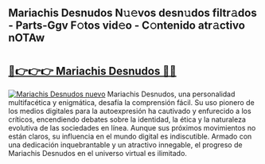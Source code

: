 ## Mariachis Desnudos N𝚞𝚎vos desn𝚞dos filtr𝚊dos - Parts-Ggv F𝚘tos vid𝚎o - C𝚘ntenido atr𝚊ctivo nOTAw

# <h2><a href="http://mb0ue4.tromn.icu/?c=Mariachis+Desnudos">🔗👉👉👉 Mariachis Desnudos 🔗🔗</a></h2>

[![Mariachis Desnudos nuevo](https://i.imgur.com/pEAQMta.gif)](http://mb0ue4.tromn.icu/?c=Mariachis+Desnudos)
Mariachis Desnudos, una personalidad multifacética y enigmática, desafía la comprensión fácil. Su uso pionero de los medios digitales para la autoexpresión ha cautivado y enfurecido a los críticos, encendiendo debates sobre la identidad, la ética y la naturaleza evolutiva de las sociedades en línea. Aunque sus próximos movimientos no están claros, su influencia en el mundo digital es indiscutible. Armado con una dedicación inquebrantable y un atractivo innegable, el progreso de Mariachis Desnudos en el universo virtual es ilimitado.
